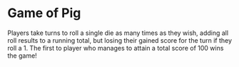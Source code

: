 # Game of Pig
Players take turns to roll a single die as many times as they wish, adding all roll results to a running total, but losing their gained score for the turn if they roll a 1.
The first to player who manages to attain a total score of 100 wins the game!
